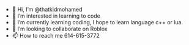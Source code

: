 - 👋 Hi, I’m @thatkidmohamed
- 👀 I’m interested in learning to code
- 🌱 I’m currently learning coding, I hope to learn language c++ or lua.
- 💞️ I’m looking to collaborate on Roblox
- 📫 How to reach me 614-615-3772

<!---
thatkidmohamed/thatkidmohamed is a ✨ special ✨ repository because its `README.md` (this file) appears on your GitHub profile.
You can click the Preview link to take a look at your changes.
--->
